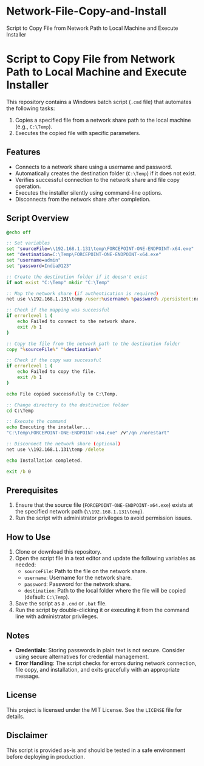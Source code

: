 # Network-File-Copy-and-Install
Script to Copy File from Network Path to Local Machine and Execute Installer
# Script to Copy File from Network Path to Local Machine and Execute Installer

This repository contains a Windows batch script (`.cmd` file) that automates the following tasks:

1. Copies a specified file from a network share path to the local machine (e.g., `C:\Temp`).
2. Executes the copied file with specific parameters.

## Features
- Connects to a network share using a username and password.
- Automatically creates the destination folder (`C:\Temp`) if it does not exist.
- Verifies successful connection to the network share and file copy operation.
- Executes the installer silently using command-line options.
- Disconnects from the network share after completion.

## Script Overview
```cmd
@echo off

:: Set variables
set "sourceFile=\\192.168.1.131\temp\FORCEPOINT-ONE-ENDPOINT-x64.exe"
set "destination=C:\Temp\FORCEPOINT-ONE-ENDPOINT-x64.exe"
set "username=admin"
set "password=India@123"

:: Create the destination folder if it doesn't exist
if not exist "C:\Temp" mkdir "C:\Temp"

:: Map the network share (if authentication is required)
net use \\192.168.1.131\temp /user:%username% %password% /persistent:no

:: Check if the mapping was successful
if errorlevel 1 (
    echo Failed to connect to the network share.
    exit /b 1
)

:: Copy the file from the network path to the destination folder
copy "%sourceFile%" "%destination%"

:: Check if the copy was successful
if errorlevel 1 (
    echo Failed to copy the file.
    exit /b 1
)

echo File copied successfully to C:\Temp.

:: Change directory to the destination folder
cd C:\Temp

:: Execute the command
echo Executing the installer...
"C:\Temp\FORCEPOINT-ONE-ENDPOINT-x64.exe" /v"/qn /norestart"

:: Disconnect the network share (optional)
net use \\192.168.1.131\temp /delete

echo Installation completed.

exit /b 0
```

## Prerequisites
1. Ensure that the source file (`FORCEPOINT-ONE-ENDPOINT-x64.exe`) exists at the specified network path (`\\192.168.1.131\temp`).
2. Run the script with administrator privileges to avoid permission issues.

## How to Use
1. Clone or download this repository.
2. Open the script file in a text editor and update the following variables as needed:
   - `sourceFile`: Path to the file on the network share.
   - `username`: Username for the network share.
   - `password`: Password for the network share.
   - `destination`: Path to the local folder where the file will be copied (default: `C:\Temp`).
3. Save the script as a `.cmd` or `.bat` file.
4. Run the script by double-clicking it or executing it from the command line with administrator privileges.

## Notes
- **Credentials**: Storing passwords in plain text is not secure. Consider using secure alternatives for credential management.
- **Error Handling**: The script checks for errors during network connection, file copy, and installation, and exits gracefully with an appropriate message.

## License
This project is licensed under the MIT License. See the `LICENSE` file for details.

## Disclaimer
This script is provided as-is and should be tested in a safe environment before deploying in production.

